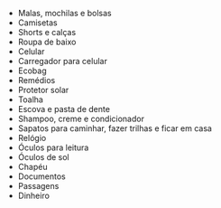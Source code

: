 - Malas, mochilas e bolsas
- Camisetas
- Shorts e calças
- Roupa de baixo
- Celular
- Carregador para celular
- Ecobag
- Remédios
- Protetor solar
- Toalha
- Escova e pasta de dente
- Shampoo, creme e condicionador
- Sapatos para caminhar, fazer trilhas e ficar em casa
- Relógio
- Óculos para leitura
- Óculos de sol
- Chapéu
- Documentos
- Passagens
- Dinheiro
